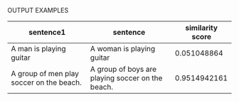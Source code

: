 OUTPUT EXAMPLES


sentence1 | sentence | similarity score |
------------- | ------------- | ------|
A man is playing guitar | A woman is playing guitar  | 0.051048864       |
A group of men play soccer on the beach. | A group of boys are playing soccer on the beach. | 0.9514942161 |
